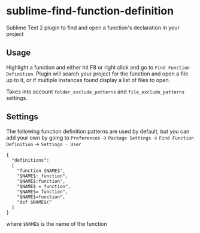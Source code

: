# sublime-find-function-definition

Sublime Text 2 plugin to find and open a function's declaration in your project

## Usage

Highlight a function and either hit F8 or right click and go to `Find Function Definition`.  Plugin will search your project for the function and open a file up to it, or if multiple instances found display a list of files to open.

Takes into account `folder_exclude_patterns` and `file_exclude_patterns` settings.

## Settings

The following function definition patterns are used by default, but you can add your own by going to `Preferences` -> `Package Settings` -> `Find Function Definition` -> `Settings - User`

```
{
  "definitions":
  [
    "function $NAME$",
    "$NAME$: function",
    "$NAME$:function",
    "$NAME$ = function",
    "$NAME$= function",
    "$NAME$=function",
    "def $NAME$("
  ]
}
```

where `$NAME$` is the name of the function